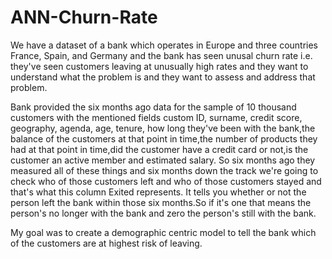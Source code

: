 # ANN-Churn-Rate
We have a dataset of a bank which operates in Europe and three countries France, Spain, and Germany and the bank has seen unusal churn rate i.e. they've seen customers leaving at unusually high rates and they want to understand what the problem is and they want to assess and address that problem.

Bank provided the six months ago data for the sample of 10 thousand customers with the mentioned fields custom ID, surname, credit score, geography, agenda, age, tenure, how long they've been with the bank,the balance of the customers at that point in time,the number of products they had at that point in time,did the customer have a credit card or not,is the customer an active member and estimated salary. So six months ago they measured all of these things and six months down the track we're going to check who of those customers left and who of those customers stayed and that's what this column Exited represents. It tells you whether or not the person left the bank within those six months.So if it's one that means the person's no longer with the bank and zero the person's still with the bank.

My goal was to create a demographic centric model to tell the bank which of the customers are at highest risk of leaving.
